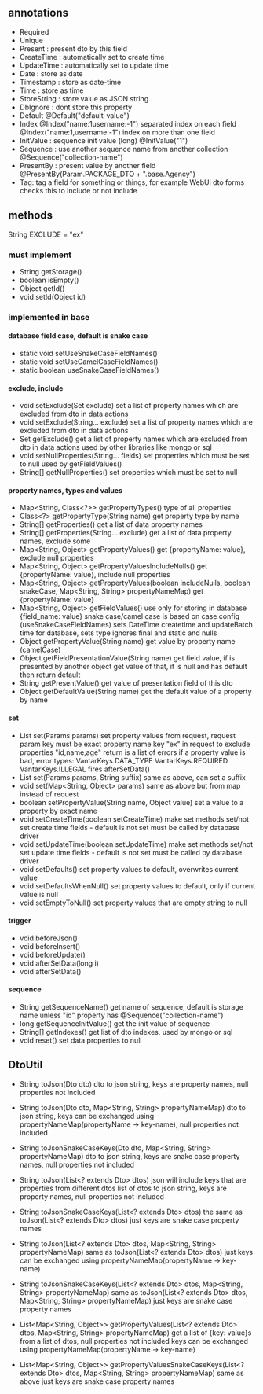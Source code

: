 ## annotations ##

* Required
* Unique
* Present : present dto by this field
* CreateTime : automatically set to create time 
* UpdateTime : automatically set to update time
* Date : store as date
* Timestamp : store as date-time
* Time : store as time
* StoreString : store value as JSON string 
* DbIgnore : dont store this property
* Default
    @Default("default-value")
* Index
    @Index("name:1username:-1") separated index on each field
    @Index("name:1,username:-1") index on more than one field
* InitValue : sequence init value (long)
    @InitValue("1")
* Sequence : use another sequence name from another collection
    @Sequence("collection-name")
* PresentBy : present value by another field
    @PresentBy(Param.PACKAGE_DTO + ".base.Agency")
* Tag: tag a field for something or things, for example WebUi dto forms checks this to include or not include  

## methods ##
String EXCLUDE = "ex"

### must implement ###
* String getStorage()
* boolean isEmpty()
* Object getId()
* void setId(Object id)

### implemented in base ###

#### database field case, default is snake case ####
* static void setUseSnakeCaseFieldNames()
* static void setUseCamelCaseFieldNames()
* static boolean useSnakeCaseFieldNames()

#### exclude, include ####
* void setExclude(Set<String> exclude)
    set a list of property names which are excluded from dto in data actions
* void setExclude(String... exclude)
    set a list of property names which are excluded from dto in data actions
* Set<String> getExclude()
    get a list of property names which are excluded from dto in data actions
    used by other libraries like mongo or sql
* void setNullProperties(String... fields)
    set properties which must be set to null
    used by getFieldValues()
* String[] getNullProperties()
    set properties which must be set to null

#### property names, types and values ####
* Map<String, Class<?>> getPropertyTypes()
    type of all properties
* Class<?> getPropertyType(String name)
    get property type by name    
* String[] getProperties()
    get a list of data property names
* String[] getProperties(String... exclude)
    get a list of data property names, exclude some
* Map<String, Object> getPropertyValues()
    get {propertyName: value}, exclude null properties
* Map<String, Object> getPropertyValuesIncludeNulls()
    get {propertyName: value}, include null properties
* Map<String, Object> getPropertyValues(boolean includeNulls, boolean snakeCase, Map<String, String> propertyNameMap)
    get {propertyName: value}
* Map<String, Object> getFieldValues()
    use only for storing in database {field_name: value} snake case/camel case is based on case config (useSnakeCaseFieldNames)
    sets DateTime createtime and updateBatch time for database, sets type
    ignores final and static and nulls
* Object getPropertyValue(String name)
    get value by property name (camelCase)
* Object getFieldPresentationValue(String name)
    get field value, if is presented by another object get value of that, if is null and has default then return default
* String getPresentValue()
    get value of presentation field of this dto
* Object getDefaultValue(String name)
    get the default value of a property by name
    
#### set ####
* List<ValidationError> set(Params params)
    set property values from request, request param key must be exact property name
    key "ex" in request to exclude properties "id,name,age"
    return is a list of errors if a property value is bad, error types:
    VantarKeys.DATA_TYPE
    VantarKeys.REQUIRED
    VantarKeys.ILLEGAL
    fires afterSetData()
* List<ValidationError> set(Params params, String suffix)
    same as above, can set a suffix
* void set(Map<String, Object> params)
    same as above but from map instead of request
* boolean setPropertyValue(String name, Object value)
    set a value to a property by exact name
* void setCreateTime(boolean setCreateTime)
    make set methods set/not set create time fields - default is not set
    must be called by database driver
* void setUpdateTime(boolean setUpdateTime)
    make set methods set/not set update time fields - default is not set
    must be called by database driver
* void setDefaults()
    set property values to default, overwrites current value
* void setDefaultsWhenNull()
    set property values to default, only if current value is null
* void setEmptyToNull()
    set property values that are empty string to null

#### trigger ####
* void beforeJson()
* void beforeInsert()
* void beforeUpdate()
* void afterSetData(long i)
* void afterSetData()

#### sequence ####
* String getSequenceName()
    get name of sequence, default is storage name unless "id" property has @Sequence("collection-name") 
* long getSequenceInitValue()
    get the init value of sequence
* String[] getIndexes()
    get list of dto indexes, used by mongo or sql
* void reset()
    set data properties to null


## DtoUtil ##
* String toJson(Dto dto)
    dto to json string, keys are property names, null properties not included

* String toJson(Dto dto, Map<String, String> propertyNameMap)
    dto to json string, keys can be exchanged using propertyNameMap(propertyName -> key-name), null properties not included

* String toJsonSnakeCaseKeys(Dto dto, Map<String, String> propertyNameMap)
    dto to json string, keys are snake case property names, null properties not included

* String toJson(List<? extends Dto> dtos)
    json will include keys that are properties from different dtos
    list of dtos to json string, keys are property names, null properties not included

* String toJsonSnakeCaseKeys(List<? extends Dto> dtos)
    the same as toJson(List<? extends Dto> dtos) just keys are snake case property names

* String toJson(List<? extends Dto> dtos, Map<String, String> propertyNameMap)
    same as toJson(List<? extends Dto> dtos) just keys can be exchanged using propertyNameMap(propertyName -> key-name)

* String toJsonSnakeCaseKeys(List<? extends Dto> dtos, Map<String, String> propertyNameMap)
    same as toJson(List<? extends Dto> dtos, Map<String, String> propertyNameMap) just keys are snake case property names

* List<Map<String, Object>> getPropertyValues(List<? extends Dto> dtos, Map<String, String> propertyNameMap)
    get a list of {key: value}s from a list of dtos, null properties not included
    keys can be exchanged using propertyNameMap(propertyName -> key-name)
    
* List<Map<String, Object>> getPropertyValuesSnakeCaseKeys(List<? extends Dto> dtos, Map<String, String> propertyNameMap)
    same as above just keys are snake case property names